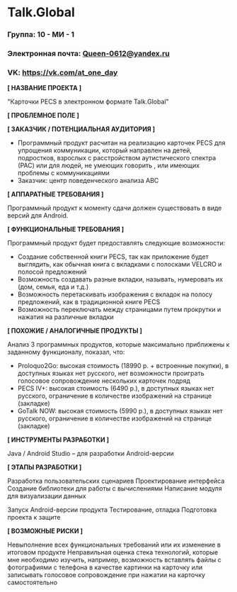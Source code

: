 # Talk.Global

### Группа: 10 - МИ - 1
### Электронная почта: Queen-0612@yandex.ru
### VK: https://vk.com/at_one_day



**[ НАЗВАНИЕ ПРОЕКТА ]** 

"Карточки PECS в электронном формате Talk.Global"

**[ ПРОБЛЕМНОЕ ПОЛЕ ]**


**[ ЗАКАЗЧИК / ПОТЕНЦИАЛЬНАЯ АУДИТОРИЯ ]**

* Программный продукт расчитан на реализацию карточек PECS для упрощения коммуникации, который направлен на детей, подростков, взрослых с расстройством аутистического спектра (РАС) или для людей, не умеющих говорить , или имеющих проблемы с коммуникациями
* Заказчик: центр поведенческого анализа ABC

**[ АППАРАТНЫЕ ТРЕБОВАНИЯ ]**

Программный продукт к моменту сдачи должен существовать в виде версий для Android.

**[ ФУНКЦИОНАЛЬНЫЕ ТРЕБОВАНИЯ ]**

Программный продукт будет предоставлять следующие возможности:

* Создание собственной книги PECS, так как приложение будет выглядить, как обычная книга с вкладками с полосками VELCRO и полосой предложений
* Возможность создавать разные вкладки, называть, нумеровать их (дом, семья, еда и т.д.)
* Возможность перетаскивать изображения с вкладок на полосу предложений, как в традиционной книге PECS
* Возможность переключать между страницами путем прокрутки и нажатия на различные вкладки


**[ ПОХОЖИЕ / АНАЛОГИЧНЫЕ ПРОДУКТЫ ]**

Анализ 3 программных продуктов, которые максимально приближены к заданному функционалу, показал, что:

* Proloquo2Go: высокая стоимость (18990 р. + встроенные покупки), в доступных языках нет русского, нет возможности проиграть голосовое сопровождение нескольких карточек подряд
* PECS IV+: высокая стоимость (6490 р.), в доступных языках нет русского, ограничение в количестве изображений на странице (закладке)
* GoTalk NOW: высокая стоимость (5990 р.), в доступных языках нет русского, ограничение в количестве изображений на странице (закладке) 

**[ ИНСТРУМЕНТЫ РАЗРАБОТКИ ]**

Java / Android Studio – для разработки Android-версии

**[ ЭТАПЫ РАЗРАБОТКИ ]**

Разработка пользовательских сценариев
Проектирование интерфейса
Создание библиотеки для работы с вычислениями
Написание модуля для визуализации данных

Запуск Android-версии продукта
Тестирование, отладка
Подготовка проекта к защите

**[ ВОЗМОЖНЫЕ РИСКИ ]**

Невыполнение всех функциональных требований или их изменение в итоговом продукте
Неправильная оценка стека технологий, которые мне необходимо изучить, например, возможность вставлять файлы с фотографиями с телефона в качестве картинки на карточку или записывать голосовое сопровождение при нажатии на карточку самостоятельно


